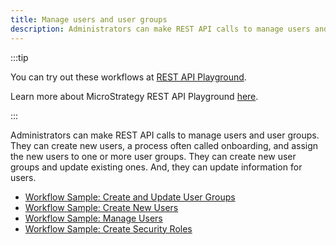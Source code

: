 ```yaml
---
title: Manage users and user groups
description: Administrators can make REST API calls to manage users and user groups. They can create new users, a process often called onboarding, and assign the new users to one or more user groups. They can create new user groups and update existing ones. And, they can update information for users.
---
```


:::tip

You can try out these workflows at [REST API Playground](https://www.postman.com/microstrategysdk/workspace/microstrategy-rest-api/folder/16131298-dc9e5266-db8c-4842-9c44-16b5dd614f47).

Learn more about MicroStrategy REST API Playground [here](/docs/getting-started/playground.md).

:::

Administrators can make REST API calls to manage users and user groups. They can create new users, a process often called onboarding, and assign the new users to one or more user groups. They can create new user groups and update existing ones. And, they can update information for users.

- [Workflow Sample: Create and Update User Groups](./create-and-update-user-groups.md)
- [Workflow Sample: Create New Users](./create-new-users.md)
- [Workflow Sample: Manage Users](./manage-users.md)
- [Workflow Sample: Create Security Roles](./create-security-roles.md)
